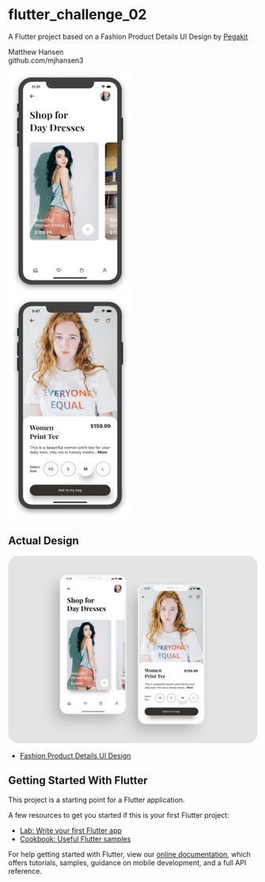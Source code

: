 # flutter_challenge_02

A Flutter project based on a Fashion Product Details UI Design by [Pegakit](https://dribbble.com/Pegakit)

Matthew Hansen  
github.com/mjhansen3

<img src="https://github.com/mjhansen3/flutter_challenge_02/blob/master/screenshots/home.png" width="250" height="450" alt="Main page"> &nbsp;&nbsp;&nbsp;&nbsp;&nbsp;&nbsp;&nbsp;&nbsp;&nbsp;&nbsp;&nbsp;&nbsp;&nbsp;&nbsp;&nbsp; <img src="https://github.com/mjhansen3/flutter_challenge_02/blob/master/screenshots/item.png" width="250" height="450" alt="Item page">

## Actual Design

![Design Image](https://github.com/mjhansen3/flutter_challenge_02/blob/master/screenshots/actual_image.png)
- [Fashion Product Details UI Design](https://dribbble.com/shots/6973028-Fashion-Product-Details-UI-Design)

## Getting Started With Flutter

This project is a starting point for a Flutter application.

A few resources to get you started if this is your first Flutter project:

- [Lab: Write your first Flutter app](https://flutter.dev/docs/get-started/codelab)
- [Cookbook: Useful Flutter samples](https://flutter.dev/docs/cookbook)

For help getting started with Flutter, view our
[online documentation](https://flutter.dev/docs), which offers tutorials,
samples, guidance on mobile development, and a full API reference.
